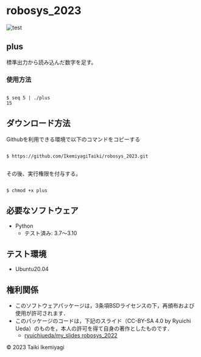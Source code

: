 # robosys_2023

![test](https://github.com/IkemiyagiTaiki/robosys_2023/actions/workflows/test.yml/badge.svg)

## plus

標準出力から読み込んだ数字を足す。

### 使用方法

```

$ seq 5 | ./plus
15

```


## ダウンロード方法

Githubを利用できる環境で以下のコマンドをコピーする

```

$ https://github.com/IkemiyagiTaiki/robosys_2023.git


```
その後、実行権限を付与する。

```

$ chmod +x plus

```


## 必要なソフトウェア
* Python
  * テスト済み: 3.7～3.10

## テスト環境
* Ubuntu20.04

## 権利関係
* このソフトウェアパッケージは，3条項BSDライセンスの下，再頒布および使用が許可されます．
* このパッケージのコードは，下記のスライド（CC-BY-SA 4.0 by Ryuichi Ueda）のものを，本人の許可を得て自身の著作としたものです．
    * [ryuichiueda/my_slides robosys_2022](https://github.com/ryuichiueda/my_slides/tree/master/robosys_2022)
 

 © 2023 Taiki Ikemiyagi

